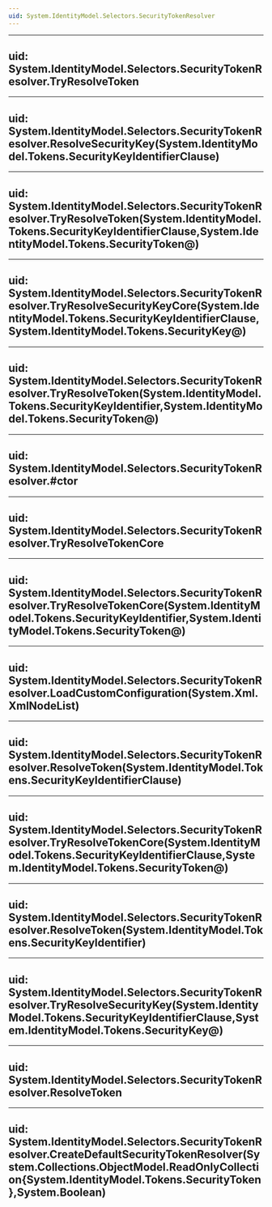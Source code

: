 ```yaml
---
uid: System.IdentityModel.Selectors.SecurityTokenResolver
---
```


---
uid: System.IdentityModel.Selectors.SecurityTokenResolver.TryResolveToken
---

---
uid: System.IdentityModel.Selectors.SecurityTokenResolver.ResolveSecurityKey(System.IdentityModel.Tokens.SecurityKeyIdentifierClause)
---

---
uid: System.IdentityModel.Selectors.SecurityTokenResolver.TryResolveToken(System.IdentityModel.Tokens.SecurityKeyIdentifierClause,System.IdentityModel.Tokens.SecurityToken@)
---

---
uid: System.IdentityModel.Selectors.SecurityTokenResolver.TryResolveSecurityKeyCore(System.IdentityModel.Tokens.SecurityKeyIdentifierClause,System.IdentityModel.Tokens.SecurityKey@)
---

---
uid: System.IdentityModel.Selectors.SecurityTokenResolver.TryResolveToken(System.IdentityModel.Tokens.SecurityKeyIdentifier,System.IdentityModel.Tokens.SecurityToken@)
---

---
uid: System.IdentityModel.Selectors.SecurityTokenResolver.#ctor
---

---
uid: System.IdentityModel.Selectors.SecurityTokenResolver.TryResolveTokenCore
---

---
uid: System.IdentityModel.Selectors.SecurityTokenResolver.TryResolveTokenCore(System.IdentityModel.Tokens.SecurityKeyIdentifier,System.IdentityModel.Tokens.SecurityToken@)
---

---
uid: System.IdentityModel.Selectors.SecurityTokenResolver.LoadCustomConfiguration(System.Xml.XmlNodeList)
---

---
uid: System.IdentityModel.Selectors.SecurityTokenResolver.ResolveToken(System.IdentityModel.Tokens.SecurityKeyIdentifierClause)
---

---
uid: System.IdentityModel.Selectors.SecurityTokenResolver.TryResolveTokenCore(System.IdentityModel.Tokens.SecurityKeyIdentifierClause,System.IdentityModel.Tokens.SecurityToken@)
---

---
uid: System.IdentityModel.Selectors.SecurityTokenResolver.ResolveToken(System.IdentityModel.Tokens.SecurityKeyIdentifier)
---

---
uid: System.IdentityModel.Selectors.SecurityTokenResolver.TryResolveSecurityKey(System.IdentityModel.Tokens.SecurityKeyIdentifierClause,System.IdentityModel.Tokens.SecurityKey@)
---

---
uid: System.IdentityModel.Selectors.SecurityTokenResolver.ResolveToken
---

---
uid: System.IdentityModel.Selectors.SecurityTokenResolver.CreateDefaultSecurityTokenResolver(System.Collections.ObjectModel.ReadOnlyCollection{System.IdentityModel.Tokens.SecurityToken},System.Boolean)
---
